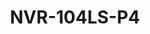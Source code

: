 ---
title: "NVR-104LS-P4"
description: "4CH 1-SATA Ultra 265/H.265/H.264 NVR"
image: "/images/nvr/NVR (1).png"
images:
  - url: "/images/categories/products/accessories/BAT-LA5800/BAT-LA58002.png"
    caption: "Front view"
features:
  - Support Ultra 265/H.265/H.264 video formats
  - 4-channel input
  - Plug & Play with 4 independent PoE network interfaces
  - Third-party IP cameras supported with ONVIF conformance:- Profile S, Profile G, Profile T
  - Support 1-ch HDMI, 1-ch VGA
  - HDMI and VGA simultaneous output
  - Up to 5MP resolution recording
  - 1 SATA HDD, up to 6TB
  - Support cloud upgrad
specifications: 
  IP Video Input: 4-ch
  Incoming Bandwidth: 40Mbps
  Outgoing Bandwidth: 40Mbps
  Remote Users: "128"
  Protocols: P2P, NTP, DHCP, PPPoE
  HDMI:
   1920x1080p/60Hz, 1920x1080p/50Hz, 1600x1200/60Hz, 1280x1024/60Hz, 1280x720/60Hz, 1024x768/60Hz
  VGA:
    1920x1080p/60Hz, 1920x1080p/50Hz, 1600x1200/60Hz, 1280x1024/60Hz, 1280x720/60Hz, 1024x768/60Hz
  Audio Output: 1 RCA
  Recording Resolution: 5MP/4MP/3MP/1080p/960p/720p/D1/2CIF/CIF
  Synchronous Playback: 4-ch
  Decoding format: Ultra 265/H.265/H.264
  Liveview/Playback: 5MP/4MP/3MP/1080p/960p/720p/D1/2CIF/CIF
  Capability: 1 x5MP@30, 2 x4MP@25, 2 x3MP@30,4 x 1080p@25
  SATA: 1 SATA interface
  Capacity: up to 6TB for each disk
  Network Interface: 1 RJ45 10M/100M self-adaptive Ethernet Interface
  USB Interface: Rear panel:- 2 x USB2.0
  Interface: 4 independent 100 Mbps PoE network interfaces
  Max Power: Max 30W for single port
  Max Total Power: Max 54W in total (13.5W for each)
  Supported Standard: IEEE 802.3at, IEEE 802.3af
  Power Supply: 48V DC
  Power Consumption: ≤10 W (without HDD)
  Working Environment: -10°C ~ + 55°C (+14°F ~ +131°F), Humidity ≤ 90% RH (non-condensing)
  Dimensions: 205mm × 205mm × 46mm (8.1" × 8.1" × 1.8")
  Weight: 0.64kg (1.41lb) (without HDD)
---
